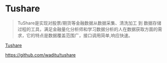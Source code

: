 # Tushare

> TuShare是实现对股票/期货等金融数据从数据采集、清洗加工 到 数据存储过程的工具，满足金融量化分析师和学习数据分析的人在数据获取方面的需求，它的特点是数据覆盖范围广，接口调用简单,响应快速。

[Tushare](https://tushare.pro/register?reg=232248)

https://github.com/waditu/tushare
